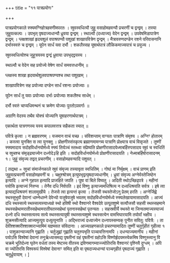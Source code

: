 +++
title = "११ पात्रप्रयोगः"

+++

पात्रप्रयोगकाले स्फ्यमग्निहोत्रहवणीमपरतः । स्रुवस्वधित्यौ जुहू वसाहोमहवन्यौ प्रचरणीं च द्वन्द्वम् । तस्या जुहूवत्कल्पः । उपभृत् पृषदाज्यधान्यौ ध्रुवया द्वन्द्वम् । स्थाल्यौ (दध्याज्य) वेदेन द्वन्द्वम् । उपवेषमिडापात्रेण द्वन्द्वम् । प्लक्षशाखां हृदयशूलं वपाश्रपण्यौ पशूखां शाखापवित्रेण द्वन्द्वम् । मैत्रावरुणदण्डेन रशने परिवासनानि दर्भास्स्वरुं च द्वन्द्वम् । यूपेन सार्धं यवा दर्भौ । शकलैस्सह यूषार्थपात्रं लौकिकमाज्यपात्रं च प्रयुज्य ।

स्रुवस्वधित्योश्च जुहूत्रयस्य द्वन्द्वं ध्रुवाया उपभृद्द्वयस्य ।

स्थाल्यौ च वेदेन सह प्रयोज्ये वेषेण सार्धं समवत्तधानीम् ॥

प्लक्षस्य शाखा हृदयार्थशूलवपाश्रपण्यश्च तथा पशूखाम् ।

शाखापवित्रेण सह प्रयोज्या दण्डेन सार्धं रशनाः प्रयोज्याः ॥

यूपेन सार्धं तु यवाः प्रयोज्याः दर्भाः प्रयोज्याः शकलैश्च सार्धम् ।

दर्भौ स्वरुं चाप्यधिमन्थनं च क्रमेण योज्याः पुरतोऽपवर्गाः ॥

अग्राणि वेदस्य तथैव योक्त्रं योज्यानि यूषाहरणार्थपात्रम् ।

एकार्थता पात्रगणस्य यस्य कपालवत्तत्र सहैकता स्यात् ॥

पवित्रे कृत्वा । न ब्रह्मवरणम् । यजमान वाचं यच्छ । संविशन्ताम् वाग्यतः पात्राणि संमृश्य । अग्निꣳ होतारम् । कस्त्वा युनक्ति स त्वा युनक्तु । प्रोक्षणीस्संस्कृत्य ब्रह्माणमामन्त्र्य पात्राणि प्रोक्ष्यात्र वाचं विसृजते । तूष्णीं स्फ्यमादाय सदोहविर्धानयोर्मध्ये स्फ्यं तिर्यञ्चं स्तब्ध्वा संप्रेष्यति प्रोक्षणीरासादयेध्माबर्हिरुपसादय स्रुवं च स्वधितिं च स्रुचश्च संमृड्ढ्याज्येन दध्नोदे३हि इति । सदोहविर्धानयोर्मध्ये प्रोक्षणीरासादयति । नेध्माबर्हिषोरासादनम् १। जुहूं संमृज्य तद्वत् प्रचरणीम् । वसाहोमहवन्यादि पशुवत् ।

[ तद्यथा = स्रुचां संमार्जनकाले स्रुवं संमृज्य तस्यावृता स्वधितिम् । गोष्ठं मा निर्मृक्षम् । वाचं प्राणम् इति जुहूवत्प्रचरणीं वसाहोमहवनीं च । चक्षुश्श्रोत्रम् इत्युपभृद्वत्पृषदाज्यधानीम् । ध्रुवां संमृज्य अग्नेर्वस्तेजिष्ठेन इत्यादि । अग्ने गृहपत इत्यादि प्राजहिते जपति । पूषा वां बिले विष्यतु । अदिती स्थोऽच्छिद्रपत्रे । महीनां पयोसि इत्याज्यं निरुप्य । तेनैव दधि निर्वपति । इदं विष्णुः इत्याज्यमधिश्रित्य न दध्यधिश्रयति सर्वत्र । इषे त्वा इत्याद्यधिश्रयणं शालामुखीये । तेजसे त्वा इत्यन्तं कृत्वा । तेजसी स्थस्तेजोऽनु प्रेतम् हरति । अग्नेर्जिह्वे स्थस्सुभुवौ देवानां धाम्नेधाम्ने देवेभ्यो यजुषेयजुषे भवतम् सदोहविर्धानयोर्मध्ये स्फ्यलेखायामासादयति । आज्यं दधि स्थस्सत्ये स्थस्सत्यस्याध्यक्षे स्थो हविषी स्थो वैश्वानरे वैश्वदेवे उत्पूतशुष्मे सत्यौजसौ सहसी स्थस्सहमाने स्थस्सहेथामरातीस्सहेथामरातीयतस्सहेथां पृतनास्सहेथां पृतन्यतः । सहस्रवीर्ये स्थस्ते मा जिन्वतमाज्यस्याज्यं दध्नो दधि स्थस्सत्यस्य सत्ये स्थस्सत्यायुषी स्थस्सत्यशुष्मे स्थस्सत्येन वामभिघारयामि तयोर्वां भक्षीय । शुक्रमसीत्यादि आज्यमुत्पूय दध्युत्पुनाति । अद्भिराज्यं दध्याज्येन दध्नापस्सम्यक् पुनीत सवितु: पवित्रै: । ता देवीश्शक्वरीश्शाक्वराभ्यामिमं यज्ञमवत संविदानाः । आज्यग्रहणकाले प्रचरण्यामादितः तूष्णीं चतुर्गृहीतं गृहीत्वा १ । पाशुकान्याज्यानि गृह्णाति । चर्तुजुह्वां गृह्णाति चतुरुपभृति पञ्चावत्तिनामपि । दधन्याज्यमानीय । महीनां पयोऽसि विश्वेषां देवानां तनूर्ऋध्यासमद्य पृषतीनां ग्रहं पृषतीनां ग्रहोऽसि विष्णोर्हृदयमस्येकमिष विष्णुस्त्वानु वि चक्रमे भूतिर्दध्ना घृतेन वर्धतां तस्य मेष्टस्य वीतस्य द्रविणमागम्याज्ज्योतिरसि वैश्वानरं पृश्नियै दुग्धम् । अपि वा ज्योतिरसि विश्वरूपं विश्वेषां देवानाꣳ समित् इति वा पृषदाज्यधान्यां पञ्चगृहीतं पृषदाज्यं गृह्णाति । चतुर्ध्रुवायाम् । ]
